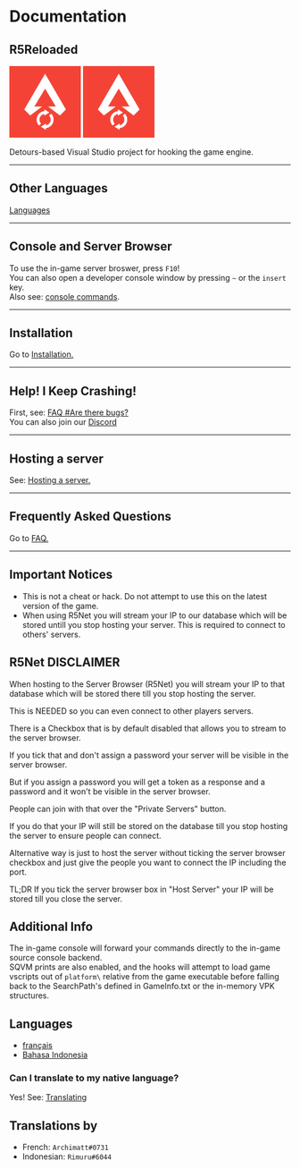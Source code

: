 # **Documentation**

## R5Reloaded

![R5Reloaded Logo](images\logos\R5Reloaded_128x128.png)
![R5Reloaded Logo](..\docs\images\logos\R5Reloaded_128x128.png)

Detours-based Visual Studio project for hooking the game engine.

---
## Other Languages

[Languages](#languages)

---
## Console and Server Browser
To use the in-game server broswer, press `F10`!<br/>
You can also open a developer console window by pressing `~` or the `insert` key.<br/>
Also see: [console commands](installation/commands).

---
## Installation

Go to [Installation.](installation/install)

---
## Help! I Keep Crashing!

First, see: [FAQ #Are there bugs?](faq/faq#are-there-bugs)<br/>
You can also join our [Discord](https://discord.com/invite/jqMkUdXrBr)

---
## Hosting a server

See: [Hosting a server.](servers/hosting)

---
## Frequently Asked Questions

Go to [FAQ.](faq/faq)

---

## Important Notices
*  This is not a cheat or hack. Do not attempt to use this on the latest version of the game.
*   When using R5Net you will stream your IP to our database which will be stored untill you stop hosting your server. This is required to connect to others' servers.

## R5Net DISCLAIMER

When hosting to the Server Browser (R5Net) you will stream your IP to that database which will be stored there till you stop hosting the server.

This is NEEDED so you can even connect to other players servers.

There is a Checkbox that is by default disabled that allows you to stream to the server browser.

If you tick that and don't assign a password your server will be visible in the server browser.

But if you assign a password you will get a token as a response and a password and it won't be visible in the server browser.

People can join with that over the "Private Servers" button.

If you do that your IP will still be stored on the database till you stop hosting the server to ensure people can connect.

Alternative way is just to host the server without ticking the server browser checkbox and just give the people you want to connect the IP including the port.

TL;DR If you tick the server browser box in "Host Server" your IP will be stored till you close the server.

## Additional Info
The in-game console will forward your commands directly to the in-game source console backend.<br/>
SQVM prints are also enabled, and the hooks will attempt to load game vscripts out of `platform\` relative from the game executable before falling back to the SearchPath's defined in GameInfo.txt or the in-memory VPK structures.

## Languages
 - [français](languages/fr)
 - [Bahasa Indonesia](languages/id)

### Can I translate to my native language?
Yes! See: [Translating](languages/howtotranslate)

## Translations by
-  French: `Archimatt#0731`
-  Indonesian: `Rimuru#6044`


